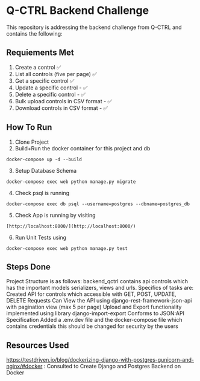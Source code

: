 # Q-CTRL Backend Challenge 
This repository is addressing the backend challenge from Q-CTRL and contains the following: 

## Requiements Met
1. Create a control :white_check_mark:
1. List all controls (five per page) :white_check_mark:
1. Get a specific control :white_check_mark:
1. Update a specific control - :white_check_mark:
1. Delete a specific control - :white_check_mark:
1. Bulk upload controls in CSV format - :white_check_mark:
1. Download controls in CSV format - :white_check_mark:

## How To Run
1. Clone Project
2. Build+Run the docker container for this project and db
``` 
docker-compose up -d --build 
```
3. Setup Database Schema
 ```
docker-compose exec web python manage.py migrate 
```
4. Check psql is running 
```
docker-compose exec db psql --username=postgres --dbname=postgres_db
```
5. Check App is running by visiting
```
[http://localhost:8000/](http://localhost:8000/)
```
6. Run Unit Tests using
```
docker-compose exec web python manage.py test
```

## Steps Done
Project Structure is as follows:
    backend_qctrl contains api controls which has the important models serializers, views and urls. 
Specifics of tasks are:
Created API for controls which accessible with GET, POST, UPDATE, DELETE Requests
Can View the API using django-rest-framework-json-api with pagination view (max 5 per page)
Upload and Export functionality implemented using library django-import-export
Conforms to JSON:API Specification
Added a .env.dev file and the docker-compose file which contains credentials this should be changed for security by the users



## Resources Used
https://testdriven.io/blog/dockerizing-django-with-postgres-gunicorn-and-nginx/#docker : Consulted to Create Django and Postgres Backend on Docker

 